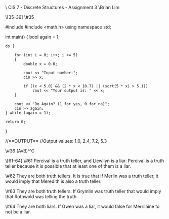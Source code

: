 \\ CIS 7 - Discrete Structures - Assignment 3
\\Brian Lim

\\[35-36]
\\#35

#include <iostream>
#include <math.h>
using namespace std;

int main()
{
	bool again = 1;
	
	do {
		
		for (int i = 0; i++; i <= 5)
		{
			double x = 0.0;
			
			cout << "Input number:";
			cin >> x;
			
			if ((x < 5.0) && (2 * x < 10.7) || (sqrt(5 * x) > 5.1))
				cout << "Your output is: " << x;
		}
		
		cout << "Do Again? (1 for yes, 0 for no)";
		cin >> again;
	} while (again = 1);

	return 0;
}

//==OUTPUT==
//Output values: 1.0, 2.4, 7.2, 5.3

\\#36
(AvB)^'C

\\[61-64]
\\#61
Percival is a truth teller, and Llewllyn is a liar. Percival is a truth teller because it is possible that at least one of them is a liar.

\\#62
They are both truth tellers. It is true that if Merlin was a truth teller, it would imply that Meredith is also a truth teller. 

\\#63
They are both truth tellers. If Grymlin was truth teller that would imply that Rothwold was telling the truth. 

\\#64
They are both liars. If Gwen was a liar, it would false for Merrilaine to not be a liar.
